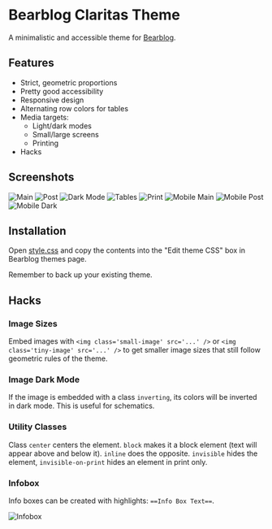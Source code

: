 # Bearblog Claritas Theme
A minimalistic and accessible theme for [Bearblog](https://bearblog.dev/).

## Features
- Strict, geometric proportions
- Pretty good accessibility
- Responsive design
- Alternating row colors for tables
- Media targets:
    - Light/dark modes
    - Small/large screens
    - Printing
- Hacks

## Screenshots
![Main](screenshots/001.png)
![Post](screenshots/002.png)
![Dark Mode](screenshots/003.png)
![Tables](screenshots/004.png)
![Print](screenshots/008.png)
![Mobile Main](screenshots/005.png)
![Mobile Post](screenshots/006.png)
![Mobile Dark](screenshots/007.png)

## Installation
Open [style.css](https://raw.githubusercontent.com/kazimieras-mi/bearblog-claritas-theme/refs/heads/main/style.css) and copy the contents into the "Edit theme CSS" box in Bearblog themes page.

Remember to back up your existing theme.

## Hacks
### Image Sizes
Embed images with `<img class='small-image' src='...' />` or `<img class='tiny-image' src='...' />` to get smaller image sizes that still follow geometric rules of the theme.

### Image Dark Mode
If the image is embedded with a class `inverting`, its colors will be inverted in dark mode. This is useful for schematics.

### Utility Classes
Class `center` centers the element. `block` makes it a block element (text will appear above and below it). `inline` does the opposite. `invisible` hides the element, `invisible-on-print` hides an element in print only.

### Infobox
Info boxes can be created with highlights: `==Info Box Text==`.

![Infobox](screenshots/Infobox.png)
